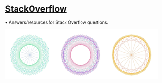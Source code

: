 # [StackOverflow](https://stackoverflow.com/story/michaeltr7/)

• Answers/resources for Stack Overflow questions. <br/>


[<img src="./Preview Image.jpg" width = "1000">](https://stackoverflow.com/story/michaeltr7/)


